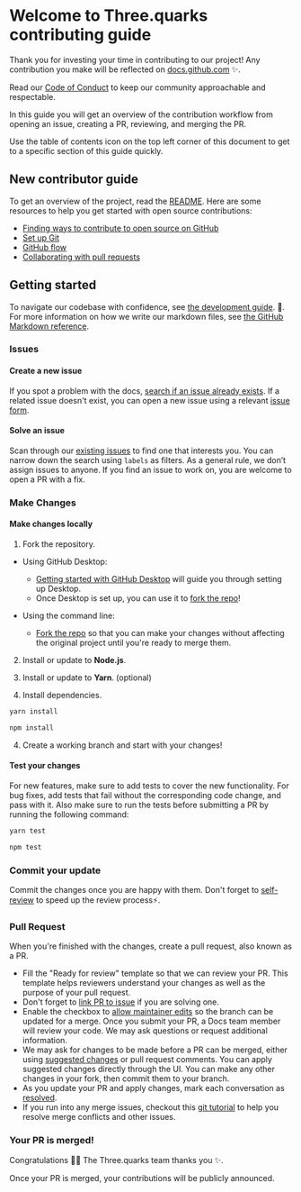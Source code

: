 # Welcome to Three.quarks contributing guide <!-- omit in toc -->

Thank you for investing your time in contributing to our project! Any contribution you make will be reflected on [docs.github.com](https://docs.github.com/en) :sparkles:.

Read our [Code of Conduct](./CODE_OF_CONDUCT.md) to keep our community approachable and respectable.

In this guide you will get an overview of the contribution workflow from opening an issue, creating a PR, reviewing, and merging the PR.

Use the table of contents icon on the top left corner of this document to get to a specific section of this guide quickly.

## New contributor guide

To get an overview of the project, read the [README](README.md). Here are some resources to help you get started with open source contributions:

- [Finding ways to contribute to open source on GitHub](https://docs.github.com/en/get-started/exploring-projects-on-github/finding-ways-to-contribute-to-open-source-on-github)
- [Set up Git](https://docs.github.com/en/get-started/quickstart/set-up-git)
- [GitHub flow](https://docs.github.com/en/get-started/quickstart/github-flow)
- [Collaborating with pull requests](https://docs.github.com/en/github/collaborating-with-pull-requests)


## Getting started

To navigate our codebase with confidence, see [the development guide](./DEVELOPMENT_GUIDE.md). :confetti_ball:. For more information on how we write our markdown files, see [the GitHub Markdown reference](contributing/content-markup-reference.md).

### Issues

#### Create a new issue

If you spot a problem with the docs, [search if an issue already exists](https://docs.github.com/en/github/searching-for-information-on-github/searching-on-github/searching-issues-and-pull-requests#search-by-the-title-body-or-comments). If a related issue doesn't exist, you can open a new issue using a relevant [issue form](https://github.com/Alchemist0823/three.quarks/issues/new/choose).

#### Solve an issue

Scan through our [existing issues](https://github.com/Alchemist0823/three.quarks/issues) to find one that interests you. You can narrow down the search using `labels` as filters. As a general rule, we don’t assign issues to anyone. If you find an issue to work on, you are welcome to open a PR with a fix.

### Make Changes

#### Make changes locally

1. Fork the repository.
- Using GitHub Desktop:
    - [Getting started with GitHub Desktop](https://docs.github.com/en/desktop/installing-and-configuring-github-desktop/getting-started-with-github-desktop) will guide you through setting up Desktop.
    - Once Desktop is set up, you can use it to [fork the repo](https://docs.github.com/en/desktop/contributing-and-collaborating-using-github-desktop/cloning-and-forking-repositories-from-github-desktop)!

- Using the command line:
    - [Fork the repo](https://docs.github.com/en/github/getting-started-with-github/fork-a-repo#fork-an-example-repository) so that you can make your changes without affecting the original project until you're ready to merge them.

2. Install or update to **Node.js**.

3. Install or update to **Yarn**. (optional)

4. Install dependencies.

```bash
yarn install
```

```bash
npm install
```

4. Create a working branch and start with your changes!

#### Test your changes

For new features, make sure to add tests to cover the new functionality. For bug fixes, add tests that fail without the corresponding code change, and pass with it.
Also make sure to run the tests before submitting a PR by running the following command:

```bash
yarn test
```

```bash
npm test
```

### Commit your update

Commit the changes once you are happy with them. Don't forget to [self-review](/contributing/self-review.md) to speed up the review process:zap:.

### Pull Request

When you're finished with the changes, create a pull request, also known as a PR.
- Fill the "Ready for review" template so that we can review your PR. This template helps reviewers understand your changes as well as the purpose of your pull request.
- Don't forget to [link PR to issue](https://docs.github.com/en/issues/tracking-your-work-with-issues/linking-a-pull-request-to-an-issue) if you are solving one.
- Enable the checkbox to [allow maintainer edits](https://docs.github.com/en/github/collaborating-with-issues-and-pull-requests/allowing-changes-to-a-pull-request-branch-created-from-a-fork) so the branch can be updated for a merge.
  Once you submit your PR, a Docs team member will review your code. We may ask questions or request additional information.
- We may ask for changes to be made before a PR can be merged, either using [suggested changes](https://docs.github.com/en/github/collaborating-with-issues-and-pull-requests/incorporating-feedback-in-your-pull-request) or pull request comments. You can apply suggested changes directly through the UI. You can make any other changes in your fork, then commit them to your branch.
- As you update your PR and apply changes, mark each conversation as [resolved](https://docs.github.com/en/github/collaborating-with-issues-and-pull-requests/commenting-on-a-pull-request#resolving-conversations).
- If you run into any merge issues, checkout this [git tutorial](https://github.com/skills/resolve-merge-conflicts) to help you resolve merge conflicts and other issues.

### Your PR is merged!

Congratulations :tada::tada: The Three.quarks team thanks you :sparkles:.

Once your PR is merged, your contributions will be publicly announced.

